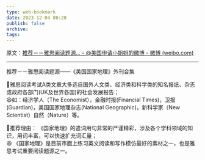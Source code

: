```yaml
---
type: web-bookmark
date: 2023-12-04 00:20
publish: false
archive: 
tags:
---
```

原文：[推荐－－雅思阅读题源... - @美国申请小姐姐的微博 - 微博 (weibo.com)](https://weibo.com/7472312168/K6M94qx3t?pagetype=fav)

---

推荐－－雅思阅读题源——《美国国家地理》外刊合集  
  
🔗雅思阅读考试A类文章大多选自国外人文类、经济类和科学类的知名报纸、杂志或政府各部门(UK及世界各国)的社会发展报告；  
😆如：经济学人（The Economist），金融时报(Financial Times)，卫报(Guardian)，美国国家地理杂志(National Geographic)，新科学家（New Scientist）自然（Nature）等。  
  
🔗推荐理由： 《国家地理》的遣词用句非常的严谨精彩，涉及各个学科领域的知识，用词丰富，可以快速扩充词汇量；  
😆 《国家地理》是目前市面上练习英文阅读和写作模仿最好的素材之一，也是雅思考试重要阅读题源之一。